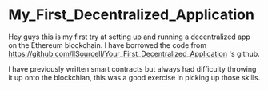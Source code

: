 # My_First_Decentralized_Application

Hey guys this is my first try at setting up and running a decentralized app on the Ethereum blockchain. I have borrowed the code from https://github.com/llSourcell/Your_First_Decentralized_Application 's github. 

I have previously written smart contracts but always had difficulty throwing it up onto the blockchian, this was a good exercise in picking up those skills. 
